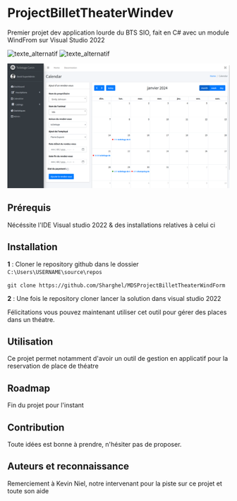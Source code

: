 # ProjectBilletTheaterWindev

Premier projet dev application lourde du BTS SIO, fait en C# avec un module WindFrom sur Visual Studio 2022

![texte_alternatif](https://img.shields.io/badge/Github-6b5b95 "Github")
![texte_alternatif](https://img.shields.io/badge/C#-a2b9bc "C#")

![Image calendrier](https://github.com/AlexisLD22/MDSProjectWeb/blob/main/Documentation/calendar.png)

## Prérequis

Nécéssite l'IDE Visual studio 2022 & des installations relatives à celui ci

## Installation

**1** : Cloner le repository github dans le dossier ```C:\Users\USERNAME\source\repos```  
```
git clone https://github.com/Sharghel/MDSProjectBilletTheaterWindForm
```
**2** : Une fois le repository cloner lancer la solution dans visual studio 2022

Félicitations vous pouvez maintenant utiliser cet outil pour gérer des places dans un théatre.
## Utilisation

Ce projet permet notamment d'avoir un outil de gestion en applicatif pour la reservation de place de théatre

## Roadmap

Fin du projet pour l'instant

## Contribution

Toute idées est bonne à prendre, n'hésiter pas de proposer.

## Auteurs et reconnaissance

Remerciement à Kevin Niel, notre intervenant pour la piste sur ce projet et toute son aide